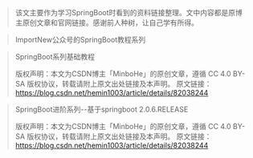 

> 该文主要作为学习SpringBoot时看到的资料链接整理。文中内容都是原博主原创文章和官网链接。感谢前人种树，让自己学有所得。

> ImportNew公众号的SpringBoot教程系列

[SpringBoot (一) ：入门篇]: 	http://mp.weixin.qq.com/s/hAJmvrYfS6OehMYVgqpqkw
[SpringBoot ( 二 ) ：web 综合开发]: http://mp.weixin.qq.com/s/7jBT-vS7yD4daCzGWFX1OQ
[SpringBoot (三) ：Spring Boot 中 Redis 的使用]: http://mp.weixin.qq.com/s/05sAOza-B7jlWrllj1lZ0Q
[SpringBoot ( 四 ) ：thymeleaf 使用详解]: http://mp.weixin.qq.com/s/d1nLZuzaZ9MDj2rV-52oIw
[SpringBoot ( 五) ：spring data jpa 的使用]: http://mp.weixin.qq.com/s/fAcOvQutfWosyh10wAjmSA
[SpringBoot (六) ：如何优雅的使用 mybatis]: https://mp.weixin.qq.com/s/oDbcHyjyS4gc5wS85PbfLA
[SpringBoot ( 七 ) ：springboot + mybatis 多数据源最简解决方案]: http://mp.weixin.qq.com/s/TXGiYzqi2oCXuN4xuPy5Zw
[SpringBoot ( 八 ) ：RabbitMQ 详解]: ttp://mp.weixin.qq.com/s/5G3wHzNzpcUlBLwqOJ7BUQ
[SpringBoot ( 九 ) ：定时任务]: http://mp.weixin.qq.com/s/8JRuyh6FMZCobQVkk-isQA
[SpringBoot ( 十 ) ：邮件服务	]: http://mp.weixin.qq.com/s/Rbb9CyMNjhzIHSo4gqQopQ
[SpringBoot ( 十一 ) ：SpringBoot 中 mongodb 的使用]: http://mp.weixin.qq.com/s/T-u8ste30Ks4fezd0g3tOw
[SpringBoot ( 十二 ) ：SpringBoot 如何测试打包部署——]: http://mp.weixin.qq.com/s/WJ6WIirmj4CCuwaHb8YTjg
[SpringBoot ( 十三 ) ：SpringBoot 小技巧]: http://mp.weixin.qq.com/s/-Amwc9BZBGATcpCOfpPD8g
[SpringBoot (十四 ) ：SpringBoot 整合 shiro- 登录认证和权限管理]: http://mp.weixin.qq.com/s/344c8r-mjtabSo5QQ1MY-A




> SpringBoot系列基础教程
>
> 版权声明：本文为CSDN博主「MinboHe」的原创文章，遵循 CC 4.0 BY-SA 版权协议，转载请附上原文出处链接及本声明。
> 原文链接：https://blog.csdn.net/hemin1003/article/details/82038244					

[Spring Boot系列 - 1. 简介]: https://blog.csdn.net/hemin1003/article/details/53217308
[Spring Boot系列 - 2. Spring Boot提供的特性]: https://blog.csdn.net/hemin1003/article/details/53217388
[Spring Boot系列 - 3. SpringBoot项目学习汇总]: https://blog.csdn.net/hemin1003/article/details/53217489
[Spring Boot系列 - 4. 读取配置文件（application.yml）中的属性值]: https://blog.csdn.net/hemin1003/article/details/53227523
[Spring Boot系列 - 5. 不同的环境使用不同的配置]: https://blog.csdn.net/hemin1003/article/details/53229053
[Spring Boot系列 - 6. spring boot 实现Restful API]: https://blog.csdn.net/hemin1003/article/details/53229083
[Spring Boot系列 - 7. Spring Boot 部署与服务配置]: https://blog.csdn.net/hemin1003/article/details/75644985
[为什么说 Java 程序员必须掌握 Spring Boot ？]: https://kb.cnblogs.com/page/606682/
[SpringBoot实现分布式锁]: http://www.itmuch.com/spring-boot/global-lock/

> SpringBoot进阶系列--基于springboot 2.0.6.RELEASE
>
> 版权声明：本文为CSDN博主「MinboHe」的原创文章，遵循 CC 4.0 BY-SA 版权协议，转载请附上原文出处链接及本声明。
> 原文链接：https://blog.csdn.net/hemin1003/article/details/82038244

[SpringBoot从入门到精通教程（一） 如何进行单元测试编写和场景案例分析]: https://blog.csdn.net/hemin1003/article/details/90214986
[SpringBoot从入门到精通教程（二） 拦截器用法和场景案例分析]: https://blog.csdn.net/hemin1003/article/details/90242803
[SpringBoot从入门到精通教程（三） RocketMQ集成和场景案例分析]: https://blog.csdn.net/hemin1003/article/details/90405506
[SpringBoot从入门到精通教程（四） @Scheduled定时器用法和场景案例分析]: https://blog.csdn.net/hemin1003/article/details/90454462
[SpringBoot从入门到精通教程（五） 内嵌Tomcat自定义配置用法]: https://blog.csdn.net/hemin1003/article/details/91991433
[SpringBoot从入门到精通教程（六） Mysql和Mybatis+XML用法详解]: https://blog.csdn.net/hemin1003/article/details/93123524
[SpringBoot从入门到精通教程（七） Mysql多数据源和Hikari用法详解]: https://blog.csdn.net/hemin1003/article/details/94194400
[SpringBoot从入门到精通教程（八） 多环境配置文件用法]: https://blog.csdn.net/hemin1003/article/details/96483484
[SpringBoot从入门到精通教程（九） Docker集成+容器化部署详解/上篇]: https://blog.csdn.net/hemin1003/article/details/96483517
[SpringBoot从入门到精通教程（十） Docker集成+容器化部署详解/下篇使用Dockerfile进行构建]: https://hemin.blog.csdn.net/article/details/99676483
[SpringBoot从入门到精通教程（十一） 分布式缓存Redis整合/解决中文乱码问题]: https://blog.csdn.net/hemin1003/article/details/96483538
[SpringBoot从入门到精通教程（十二） Dubbo服务提供者、服务消费者整合/Zookeeper集成]: https://blog.csdn.net/hemin1003/article/details/96483573
[SpringBoot从入门到精通教程（十三） 全局唯一ID/分布式ID解决方案]: https://blog.csdn.net/hemin1003/article/details/96483588
[SpringBoot从入门到精通教程（十四） Druid连接池集成]: https://blog.csdn.net/hemin1003/article/details/99637453
[SpringBoot从入门到精通教程（十五） Logback日志框架集成]: https://blog.csdn.net/hemin1003/article/details/99637532
[SpringBoot从入门到精通教程（十六） ELK日志集成]: https://blog.csdn.net/hemin1003/article/details/99637553
[SpringBoot从入门到精通教程（十七） 日志异步化处理用法]: https://blog.csdn.net/hemin1003/article/details/99637609
[SpringBoot从入门到精通教程（十八） 全局异常处理]: https://blog.csdn.net/hemin1003/article/details/99637714
[SpringBoot从入门到精通教程（十九） API接口防刷机制]: https://blog.csdn.net/hemin1003/article/details/99637749
[SpringBoot从入门到精通教程（二十） 分布式锁用法（基于Redis实现）]: https://blog.csdn.net/hemin1003/article/details/99637778
[SpringBoot从入门到精通教程（二十一） MongoDB集成用法]: https://hemin.blog.csdn.net/article/details/99637830
[SpringBoot从入门到精通教程（二十二） Oauth2+Token详细用法/SpringSecurity]: https://blog.csdn.net/hemin1003/article/details/96483440
[Server端对应的Github源码地址]: https://github.com/hemin1003/spring-boot-study/tree/master/spring-boot2-study/spring-boot2-parent/spring-boot2-oauth2-opaque-server
[SpringBoot从入门到精通教程（二十三） Oauth2+JWT集成/SpringSecurity]: https://hemin.blog.csdn.net/article/details/96483461
[Server端对应的Github源码地址]: https://github.com/hemin1003/spring-boot-study/tree/master/spring-boot2-study/spring-boot2-parent/spring-boot2-oauth2-jwt-server
[SpringBoot从入门到精通教程（二十四） Swagger集成用法]: https://hemin.blog.csdn.net/article/details/99637936
